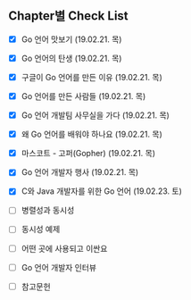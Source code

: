 ## Chapter별 Check List
- [x] Go 언어 맛보기 (19.02.21. 목)
- [x] Go 언어의 탄생 (19.02.21. 목)
- [x] 구글이 Go 언어를 만든 이유 (19.02.21. 목)
- [x] Go 언어를 만든 사람들 (19.02.21. 목)
- [x] Go 언어 개발팀 사무실을 가다 (19.02.21. 목)
- [x] 왜 Go 언어를 배워야 하나요 (19.02.21. 목)
- [x] 마스코트 - 고퍼(Gopher) (19.02.21. 목)
- [x] Go 언어 개발자 행사 (19.02.21. 목)
- [x] C와 Java 개발자를 위한 Go 언어 (19.02.23. 토)
- [ ] 병렬성과 동시성
- [ ] 동시성 예제
- [ ] 어떤 곳에 사용되고 이싼요
- [ ] Go 언어 개발자 인터뷰
- [ ] 참고문헌

